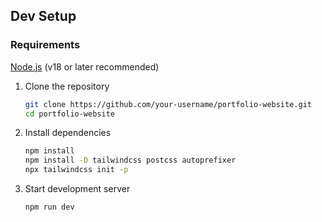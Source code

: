 ## Dev Setup

### Requirements

[Node.js](https://nodejs.org/) (v18 or later recommended)

1. Clone the repository

   ```bash
   git clone https://github.com/your-username/portfolio-website.git
   cd portfolio-website
   ````
2. Install dependencies

    ```bash
    npm install
    npm install -D tailwindcss postcss autoprefixer
    npx tailwindcss init -p
    ```

3. Start development server
    ```bash
    npm run dev
    ```

